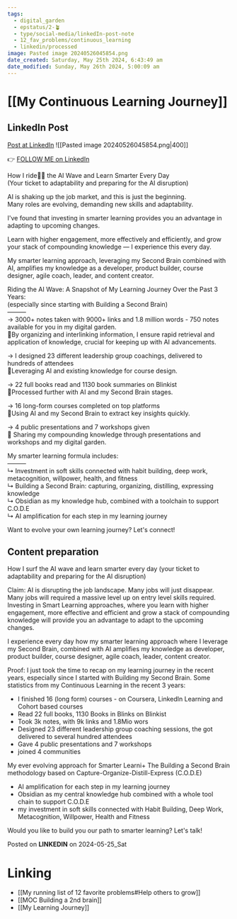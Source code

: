 ```yaml
---
tags:
  - digital_garden
  - epstatus/2-🪴
  - type/social-media/linkedIn-post-note
  - 12_fav_problems/continuous_learning
  - linkedin/processed
image: Pasted image 20240526045854.png
date_created: Saturday, May 25th 2024, 6:43:49 am
date_modified: Sunday, May 26th 2024, 5:00:09 am
---
```

# [[My Continuous Learning Journey]]
## LinkedIn Post
[Post at LinkedIn](https://www.linkedin.com/posts/sebastiankamilli_how-i-ride-the-ai-wave-and-learn-smarter-activity-7200042949588434944-9EVE?utm_source=share&utm_medium=member_desktop)
![[Pasted image 20240526045854.png|400]]  

👉 [FOLLOW ME on LinkedIn](https://www.linkedin.com/comm/mynetwork/discovery-see-all?usecase=PEOPLE_FOLLOWS&followMember=sebastiankamilli)

How I ride🏄‍♂️ the AI Wave and Learn Smarter Every Day  
(Your ticket to adaptability and preparing for the AI disruption)  
  
AI is shaking up the job market, and this is just the beginning.  
Many roles are evolving, demanding new skills and adaptability.  
  
I've found that investing in smarter learning provides you an advantage in adapting to upcoming changes.  
  
Learn with higher engagement, more effectively and efficiently, and grow your stack of compounding knowledge — I experience this every day.  
  
My smarter learning approach, leveraging my Second Brain combined with AI, amplifies my knowledge as a developer, product builder, course designer, agile coach, leader, and content creator.  
  
Riding the AI Wave: A Snapshot of My Learning Journey Over the Past 3 Years:  
(especially since starting with Building a Second Brain)  
———  
→ 3000+ notes taken with 9000+ links and 1.8 million words - 750 notes available for you in my digital garden.  
🧪By organizing and interlinking information, I ensure rapid retrieval and application of knowledge, crucial for keeping up with AI advancements.  
  
→ I designed 23 different leadership group coachings, delivered to hundreds of attendees  
🧪Leveraging AI and existing knowledge for course design.  
  
→ 22 full books read and 1130 book summaries on Blinkist  
🧪Processed further with AI and my Second Brain stages.  
  
→ 16 long-form courses completed on top platforms  
🧪Using AI and my Second Brain to extract key insights quickly.  
  
→ 4 public presentations and 7 workshops given  
🧪 Sharing my compounding knowledge through presentations and workshops and my digital garden.  
  
My smarter learning formula includes:  
———  
↳ Investment in soft skills connected with habit building, deep work, metacognition, willpower, health, and fitness  
↳ Building a Second Brain: capturing, organizing, distilling, expressing knowledge  
↳ Obsidian as my knowledge hub, combined with a toolchain to support C.O.D.E  
↳ AI amplification for each step in my learning journey  
  
Want to evolve your own learning journey? Let's connect!
## Content preparation

How I surf the AI wave and learn smarter every day
(your ticket to adaptability and preparing for the AI disruption)

Claim:
AI is disrupting the job landscape. Many jobs will just disappear. Many jobs will required a massive level up on entry level skills required. Investing in Smart Learning approaches, where you learn with higher engagement, more effective and efficient and grow a stack of compounding knowledge will provide you an advantage to adapt to the upcoming changes. 

I experience every day how my smarter learning approach where I leverage my Second Brain, combined with AI amplifies my knowledge as developer, product builder, course designer, agile coach, leader, content creator.

Proof: 
I just took the time to recap on my learning journey in the recent years, especially since I started with Building my Second Brain. Some statistics from my Continuous Learning in the recent 3 years:
+ I finished 16 (long form) courses - on Coursera, LinkedIn Learning and Cohort based courses
+ Read 22 full books, 1130 Books in Blinks on Blinkist
+ Took 3k notes, with 9k links and 1.8Mio wors
+ Designed 23 different leadership group coaching sessions, the got delivered to several hundred attendees
+ Gave 4 public presentations and 7 workshops
+ joined 4 communities 

My ever evolving approach for Smarter Learni+ The Building a Second Brain methodology based on Capture-Organize-Distill-Express (C.O.D.E)
+ AI amplification for each step in my learning journey
+ Obsidian as my central knowledge hub combined with a whole tool chain to support C.O.D.E
+ my investment in soft skills connected with Habit Building, Deep Work, Metacognition, Willpower, Health and Fitness

Would you like to build you our path to smarter learning? Let's talk!




Posted on **LINKEDIN** on 2024-05-25_Sat
# Linking
+ [[My running list of 12 favorite problems#Help others to grow]]
+ [[MOC Building a 2nd brain]]
+ [[My Learning Journey]]